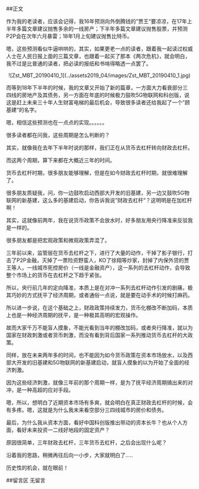 ##正文

作为我的老读者，应该会记得，我16年预测向外倒腾钱的”贾王“要凉凉，在17年上半年多篇文章建议抛售多余的一线房产；下半年多篇文章建议抛售股票，并预测P2P会在次年六月暴雷；18年1月上旬建议抛售比特币。

嗯，这些预测看似牛逼哄哄的，其实，如果更老一点的读者，跟着我一起读过权威人士在人民日报上面的三篇文章，也跟着一起买了那本《两次危机》，就会明白，我不过是比普通的读者，把必读的报纸和书啃得略透一点罢了。

 <div align="center">![Zst_MBT_20190410_1](../assets2019_04/images/Zst_MBT_20190410_1.jpg)</div>

 而等到18年下半年的时候，我的文章又开始了新的篇章，一方面大力看衰部分三四线的房地产及其债务，另一方面在年底的时候极力鼓吹5G物联网和科创版，说这是赶上未来三十年人生财富电梯的最后机会，导致很多读者还给我起了一个”顾基建“的名字。

嗯，相信这些预测也在一点点的实现。。。。。。



很多读者都在问我，这些周期是怎么判断的？

其实，就像我在去年下半年时说的那样，我们正在从货币去杠杆转向财政去杠杆。

而这两个周期，算下来都在大概近三年的时间。

货币去杠杆时期，很多朋友能够理解，但是在如今财政去杠杆时期，就很难理解了。

很多朋友质疑我，问，你一边鼓吹启动西部大开发的旧基建，另一边又鼓吹5G物联网的新基建，这么多的基建启动，你告诉我说”财政去杠杆“？这明明是在加杠杆啊！

其实，这就像前两年，我在说货币政策不会放水时，好多朋友用央行降准来反驳我是一样的。

很多朋友都是把宏观政策和微观政策弄混了。

三年前以来，监管层在货币去杠杆之下，进行了大量的动作，干掉了影子银行，打击了P2P金融，灭掉了一票险资野蛮人，KO了徐翔等炒家，封掉了内保外贷的贾王等人，一线城市死控房价（一线是金融资产），这一系列的去杠杆动作，会导致整个市场上的货币在去杠杆之下趋于紧张。

所以，央行前几年的定向降准，本质上是在对冲一系列去杠杆动作引发的剧痛，极其巧妙的方式抚平了经济周期，或者通俗一点说，就是要在动手术的时候打麻药。

所以进一步说，在这个基础之上，财政政策持续发力，货币化棚改不断加码，本质上也是一种经济周期的抚平，是一种极其高明的宏观操作。

故而大家千万不能盲人摸象，不能光看到当年的棚改加码，或者央行降准，就以为国家在财政刺激或者货币刺激，而没有看到背后国家一系列推动货币去杠杆的大政策。

同样，放在未来两年多的时间，也不能因为如今货币政策在资本市场放水，以及西部大开发的旧基建和5G物联网的新基建启动，就盲人摸象的以为开始了全面的经济刺激。

因为这些经济刺激，就像三年前的那个周期一样，是为了抚平经济周期搞出来的对冲，是一种高超的应对手段。

嗯，所以，想明白了近期资本市场有多爽，就会明白在真正财政去杠杆的时候，会有多疼。嗯，这就是为什么我未来看空部分三四线城市的房价和债务。

最后，为什么我从资本方面，看好中国科创版推出带动的资本长牛？也从个人方面，看好未来投资一二线好地段的固定资产？

原因很简单，三年财政去杠杆，三年货币去杠杆，之后会出现什么呢？

沿着我的思路，稍微再往后向一小步，大家就明白了.....

历史性的机会，就在眼前！

##留言区
 无留言
